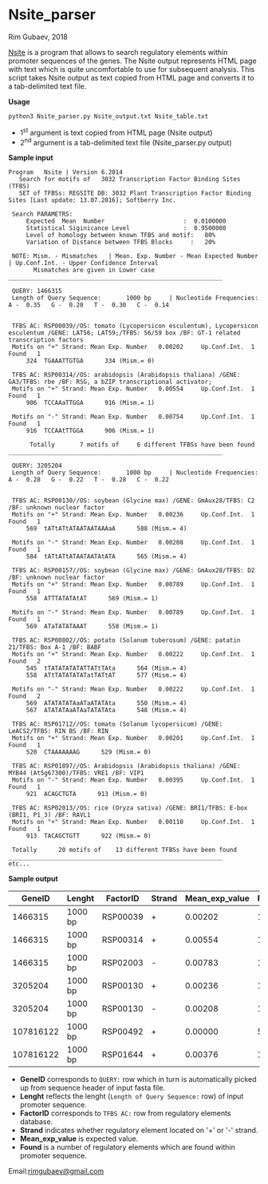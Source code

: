 # Nsite_parser

Rim Gubaev, 2018

[Nsite](http://www.softberry.com/berry.phtml?topic=nsite&group=programs&subgroup=promoter) is a program that allows to search regulatory elements within promoter sequences of the genes. The Nsite output represents HTML page with text which is quite uncomfortable to use for subsequent analysis. 
This script takes Nsite output as text copied from HTML page and converts it to a tab-delimited text file.

**Usage**
```
python3 Nsite_parser.py Nsite_output.txt Nsite_table.txt
```
* 1<sup>st</sup> argument is text copied from HTML page (Nsite output)
* 2<sup>nd</sup> argument is a tab-delimited text file (Nsite_parser.py output)


**Sample input**

```
Program   Nsite | Version 6.2014
   Search for motifs of   3032 Transcription Factor Binding Sites (TFBS)
   SET of TFBSs: REGSITE DB: 3032 Plant Transcription Factor Binding Sites [Last update: 13.07.2016]; Softberry Inc.

 Search PARAMETRS:
     Expected  Mean  Number                      :  0.0100000
     Statistical Siginicance Level               :  0.9500000
     Level of homology between known TFBS and motif:   80%
     Variation of Distance between TFBS Blocks     :   20%

 NOTE: Mism. - Mismatches   | Mean. Exp. Number - Mean Expected Number   | Up.Conf.Int. - Upper Confidence Interval
       Mismatches are given in Lower case
____________________________________________________________

 QUERY: 1466315
 Length of Query Sequence:       1000 bp     | Nucleotide Frequencies:  A -  0.35   G -  0.20   T -  0.30   C -  0.14


 TFBS AC: RSP00039//OS: tomato (Lycopersicon esculentum), Lycopersicon esculentum /GENE: LAT56; LAT59;/TFBS: 56/59 box /BF: GT-1 related transcription factors
 Motifs on "+" Strand: Mean Exp. Number   0.00202     Up.Conf.Int.  1     Found   1
     324  TGAAATTGTGA      334 (Mism.= 0)

 TFBS AC: RSP00314//OS: arabidopsis (Arabidopsis thaliana) /GENE: GA3/TFBS: rbe /BF: RSG, a bZIP transcriptional activator;
 Motifs on "+" Strand: Mean Exp. Number   0.00554     Up.Conf.Int.  1     Found   1
     906  TCCAAaTTGGA      916 (Mism.= 1)

 Motifs on "-" Strand: Mean Exp. Number   0.00754     Up.Conf.Int.  1     Found   1
     916  TCCAAtTTGGA      906 (Mism.= 1)
     
      Totally       7 motifs of     6 different TFBSs have been found
____________________________________________________________

 QUERY: 3205204
 Length of Query Sequence:       1000 bp     | Nucleotide Frequencies:  A -  0.28   G -  0.22   T -  0.28   C -  0.22


 TFBS AC: RSP00130//OS: soybean (Glycine max) /GENE: GmAux28/TFBS: C2 /BF: unknown nuclear factor
 Motifs on "+" Strand: Mean Exp. Number   0.00236     Up.Conf.Int.  1     Found   1
     569  tATtATtATAATAATAAAaA      588 (Mism.= 4)

 Motifs on "-" Strand: Mean Exp. Number   0.00208     Up.Conf.Int.  1     Found   1
     584  tATtATtATAATAATAtATA      565 (Mism.= 4)

 TFBS AC: RSP00157//OS: soybean (Glycine max) /GENE: GmAux28/TFBS: D2 /BF: unknown nuclear factor
 Motifs on "+" Strand: Mean Exp. Number   0.00789     Up.Conf.Int.  1     Found   1
     558  ATTTATATAtAT      569 (Mism.= 1)

 Motifs on "-" Strand: Mean Exp. Number   0.00789     Up.Conf.Int.  1     Found   1
     569  ATaTATATAAAT      558 (Mism.= 1)

 TFBS AC: RSP00802//OS: potato (Solanum tuberosum) /GENE: patatin 21/TFBS: Box A-1 /BF: BABF
 Motifs on "+" Strand: Mean Exp. Number   0.00222     Up.Conf.Int.  1     Found   2
     545  tTATATATATATTATtTAta      564 (Mism.= 4)
     558  ATtTATATATATatTATtAT      577 (Mism.= 4)

 Motifs on "-" Strand: Mean Exp. Number   0.00222     Up.Conf.Int.  1     Found   2
     569  ATATATATAaATaATATAta      550 (Mism.= 4)
     567  ATATATAaATAaTATATAta      548 (Mism.= 4)

 TFBS AC: RSP01712//OS: tomato (Solanum lycopersicum) /GENE: LeACS2/TFBS: RIN BS /BF: RIN
 Motifs on "+" Strand: Mean Exp. Number   0.00201     Up.Conf.Int.  1     Found   1
     520  CTAAAAAAAG      529 (Mism.= 0)

 TFBS AC: RSP01897//OS: Arabidopsis (Arabidopsis thaliana) /GENE: MYB44 (At5g67300)/TFBS: VRE1 /BF: VIP1
 Motifs on "-" Strand: Mean Exp. Number   0.00395     Up.Conf.Int.  1     Found   1
     921  ACAGCTGTA      913 (Mism.= 0)

 TFBS AC: RSP02013//OS: rice (Oryza sativa) /GENE: BRI1/TFBS: E-box (BRI1, P1_3) /BF: RAVL1
 Motifs on "+" Strand: Mean Exp. Number   0.00110     Up.Conf.Int.  1     Found   1
     913  TACAGCTGTT      922 (Mism.= 0)

 Totally      20 motifs of    13 different TFBSs have been found
____________________________________________________________
etc...
```

**Sample output**

GeneID | Lenght | FactorID | Strand | Mean_exp_value | Found 
-------| -------|----------|--------|----------------|-------
1466315 | 1000 bp | RSP00039 | + | 0.00202 | 1 
1466315 | 1000 bp | RSP00314 | + | 0.00554 | 1
1466315 | 1000 bp | RSP02003 | - | 0.00783 | 1
3205204 | 1000 bp | RSP00130 | + | 0.00236 | 1
3205204 | 1000 bp | RSP00130 | - | 0.00208 | 1
107816122 | 1000 bp | RSP00492 | + | 0.00000 | 5
107816122 | 1000 bp | RSP01644 | + | 0.00376 | 1

* **GeneID** corresponds to ```QUERY:``` row which in turn is automatically picked up from sequence header of input fasta file.
* **Lenght** reflects the lenght (```Length of Query Sequence:``` row) of input promoter sequence. 
* **FactorID** corresponds to ```TFBS AC:``` row from regulatory elements database.
* **Strand** indicates whether regulatory element located on '+' or '-' strand.
* **Mean_exp_value** is expected value.
* **Found** is a number of regulatory elements which are found within promoter sequence.


Email:rimgubaev@gmail.com

